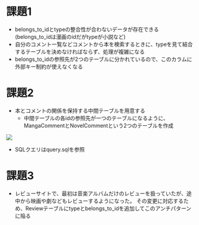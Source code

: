 # 課題1
- belongs_to_idとtypeの整合性が合わないデータが存在できる(belongs_to_idは漫画のidだがtypeが小説など)
- 自分のコメント一覧などコメントから本を検索するときに、typeを見て結合するテーブルを決めなければならず、処理が複雑になる
- belongs_to_idの参照先が2つのテーブルに分かれているので、このカラムに外部キー制約が使えなくなる

# 課題2
- 本とコメントの関係を保持する中間テーブルを用意する
    - 中間テーブルの各idの参照先が一つのテーブルになるように、MangaCommentとNovelCommentという2つのテーブルを作成

![](db8.png)

- SQLクエリはquery.sqlを参照

# 課題3
- レビューサイトで、最初は音楽アルバムだけのレビューを扱っていたが、途中から映画や劇などもレビューするようになった。
その変更に対応するため、Reviewテーブルにtypeとbelongs_to_idを追加してこのアンチパターンに陥る
